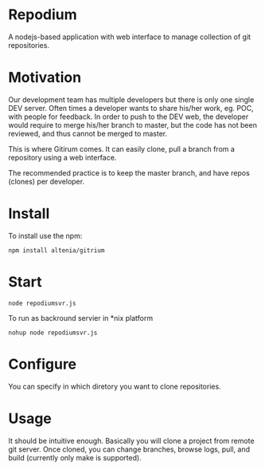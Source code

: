Repodium
=======

A nodejs-based application with web interface to manage collection of git repositories.


Motivation
==========
Our development team has multiple developers but there is only one single DEV server.
Often times a developer wants to share his/her work, eg. POC, with people for feedback. In order to push to the DEV web, the developer would require to merge his/her branch to master, but the code has not been reviewed, and thus cannot be merged to master.

This is where Gitirum comes. It can easily clone, pull a branch from a repository using a web interface.

The recommended practice is to keep the master branch, and have repos (clones) per developer.


Install
=======
To install use the npm:

	npm install altenia/gitrium

Start
=====

	node repodiumsvr.js

To run as backround servier in *nix platform

	nohup node repodiumsvr.js


Configure
=========
You can specify in which diretory you want to clone repositories.


Usage
=====
It should be intuitive enough. Basically you will clone a project from remote git server.
Once cloned, you can change branches, browse logs, pull, and build (currently only make is supported).